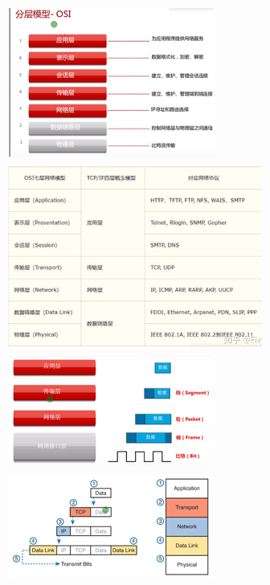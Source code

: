 ![](../photo/Pasted%20image%2020220928093426.png)

![](../photo/Pasted%20image%2020220928093221.png)

![数据封装和解封装](../photo/Pasted%20image%2020220928093610.png)

![](../photo/Pasted%20image%2020220928095209.png)

